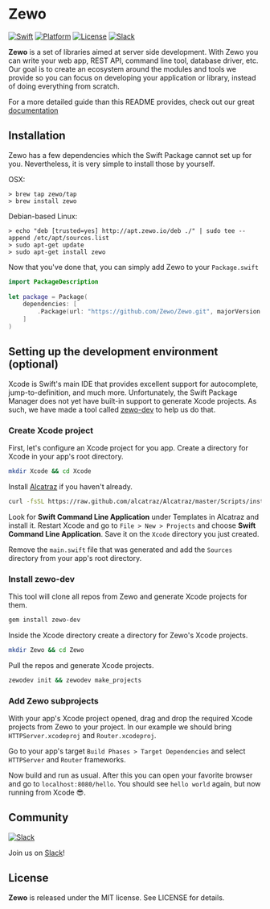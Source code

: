 # Zewo

[![Swift][swift-badge]][swift-url]
[![Platform][platform-badge]][platform-url]
[![License][mit-badge]][mit-url]
[![Slack][slack-badge]][slack-url]

**Zewo** is a set of libraries aimed at server side development. With Zewo you can write your web app, REST API, command line tool, database driver, etc. Our goal is to create an ecosystem around the modules and tools we provide so you can focus on developing your application or library, instead of doing everything from scratch.

For a more detailed guide than this README provides, check out our great [documentation](http://docs.zewo.io/)

## Installation

Zewo has a few dependencies which the Swift Package cannot set up for you. Nevertheless, it is very simple to install those by yourself.

OSX:
```shell
> brew tap zewo/tap
> brew install zewo
```
Debian-based Linux:
```shell
> echo "deb [trusted=yes] http://apt.zewo.io/deb ./" | sudo tee --append /etc/apt/sources.list
> sudo apt-get update
> sudo apt-get install zewo
```

Now that you've done that, you can simply add Zewo to your `Package.swift`

```swift
import PackageDescription
​
let package = Package(
    dependencies: [
        .Package(url: "https://github.com/Zewo/Zewo.git", majorVersion: 0, minor: 2)
    ]
)
```

## Setting up the development environment (optional)

Xcode is Swift's main IDE that provides excellent support for autocomplete, jump-to-definition, and much more. Unfortunately, the Swift Package Manager does not yet have built-in support to generate Xcode projects. As such, we have made a tool called [zewo-dev](https://github.com/Zewo/zewo-dev) to help us do that.

### Create Xcode project

First, let's configure an Xcode project for you app. Create a directory for Xcode in your app's root directory.

```sh
mkdir Xcode && cd Xcode
```
 
Install [Alcatraz](https://github.com/supermarin/Alcatraz) if you haven't already.

```sh
curl -fsSL https://raw.github.com/alcatraz/Alcatraz/master/Scripts/install.sh | sh
```

Look for **Swift Command Line Application** under Templates in Alcatraz and install it. Restart Xcode and go to `File > New > Projects` and choose **Swift Command Line Application**. Save it on the `Xcode` directory you just created.

Remove the `main.swift` file that was generated and add the `Sources` directory from your app's root directory.

### Install zewo-dev

This tool will clone all repos from Zewo and generate Xcode projects for them.

```sh
gem install zewo-dev
```

Inside the Xcode directory create a directory for Zewo's Xcode projects.

```sh
mkdir Zewo && cd Zewo
```

Pull the repos and generate Xcode projects.

```sh
zewodev init && zewodev make_projects
```

### Add Zewo subprojects

With your app's Xcode project opened, drag and drop the required Xcode projects from Zewo to your project. In our example we should bring `HTTPServer.xcodeproj` and `Router.xcodeproj`.

Go to your app's target `Build Phases > Target Dependencies` and select `HTTPServer` and `Router` frameworks.

Now build and run as usual. After this you can open your favorite browser and go to `localhost:8080/hello`. You should see `hello world` again, but now running from Xcode 😎.

## Community

[![Slack][slack-image]][slack-url]

Join us on [Slack](http://slack.zewo.io)!

License
-------

**Zewo** is released under the MIT license. See LICENSE for details.

[swift-badge]: https://img.shields.io/badge/Swift-2.2-orange.svg?style=flat
[swift-url]: https://swift.org
[platform-badge]: https://img.shields.io/badge/Platform-Linux-lightgray.svg?style=flat
[platform-url]: https://swift.org
[mit-badge]: https://img.shields.io/badge/License-MIT-blue.svg?style=flat
[mit-url]: https://tldrlegal.com/license/mit-license
[slack-image]: http://s13.postimg.org/ybwy92ktf/Slack.png
[slack-badge]: https://zewo-slackin.herokuapp.com/badge.svg
[slack-url]: http://slack.zewo.io
